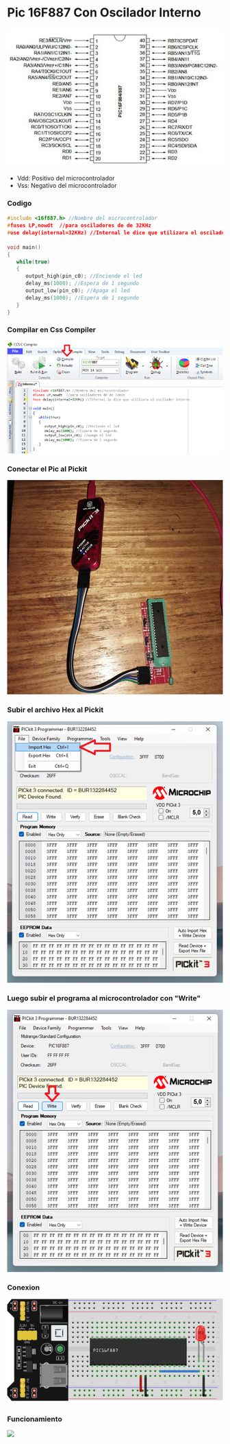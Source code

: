 # Pic 16F887 Con Oscilador Interno

<img src="https://github.com/IDiegoUlises/Pic-Con-Oscilador-Interno/blob/main/Images/16f887-Pic.png"  />

* Vdd: Positivo del microcontrolador
* Vss: Negativo del microcontrolador

### Codigo
```c
#include <16f887.h> //Nombre del microcontrolador
#fuses LP,nowdt  //para osciladores de de 32KHz
#use delay(internal=32KHz) //Internal le dice que utilizara el oscilador interno

void main()
{
   while(true)
   {  
      output_high(pin_c0); //Enciende el led
      delay_ms(1000); //Espera de 1 segundo
      output_low(pin_c0); //Apaga el led
      delay_ms(1000); //Espera de 1 segundo
   }
}
```

### Compilar en Css Compiler
<img src="https://github.com/IDiegoUlises/Pic-Con-Oscilador-Interno/blob/main/Images/Codigo-Imagen.png"  />

### Conectar el Pic al Pickit 
<img src="https://github.com/IDiegoUlises/Pic-Con-Oscilador-Interno/blob/main/Images/Pickit3.jpg" width="1000" height="500" />

### Subir el archivo Hex al Pickit 
<img src="https://github.com/IDiegoUlises/Pic-Con-Oscilador-Interno/blob/main/Images/Importar-Hex.png"  />

### Luego subir el programa al microcontrolador con "Write"
<img src="https://github.com/IDiegoUlises/Pic-Con-Oscilador-Interno/blob/main/Images/Write-pickit.png"  />

### Conexion
<img src="https://github.com/IDiegoUlises/Pic-Con-Oscilador-Interno/blob/main/Images/Circuito-En-Fritizing.png" />

### Funcionamiento
![](https://github.com/IDiegoUlises/Pic-Con-Oscilador-Interno/blob/main/Images/Pic-Con-Oscilador-Interno.gif)
